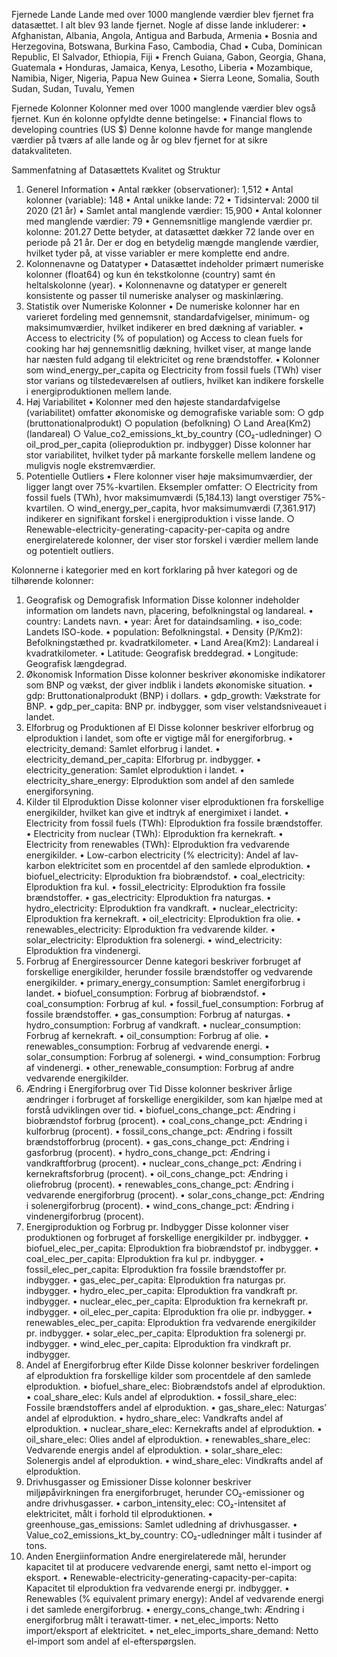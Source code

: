 Fjernede Lande
Lande med over 1000 manglende værdier blev fjernet fra datasættet. I alt blev 93 lande fjernet. Nogle af disse lande inkluderer:
	• Afghanistan, Albania, Angola, Antigua and Barbuda, Armenia
	• Bosnia and Herzegovina, Botswana, Burkina Faso, Cambodia, Chad
	• Cuba, Dominican Republic, El Salvador, Ethiopia, Fiji
	• French Guiana, Gabon, Georgia, Ghana, Guatemala
	• Honduras, Jamaica, Kenya, Lesotho, Liberia
	• Mozambique, Namibia, Niger, Nigeria, Papua New Guinea
	• Sierra Leone, Somalia, South Sudan, Sudan, Tuvalu, Yemen

Fjernede Kolonner
Kolonner med over 1000 manglende værdier blev også fjernet. Kun én kolonne opfyldte denne betingelse:
	• Financial flows to developing countries (US $)
Denne kolonne havde for mange manglende værdier på tværs af alle lande og år og blev fjernet for at sikre datakvaliteten.


Sammenfatning af Datasættets Kvalitet og Struktur
1. Generel Information
	• Antal rækker (observationer): 1,512
	• Antal kolonner (variable): 148
	• Antal unikke lande: 72
	• Tidsinterval: 2000 til 2020 (21 år)
	• Samlet antal manglende værdier: 15,900
	• Antal kolonner med manglende værdier: 79
	• Gennemsnitlige manglende værdier pr. kolonne: 201.27
Dette betyder, at datasættet dækker 72 lande over en periode på 21 år. Der er dog en betydelig mængde manglende værdier, hvilket tyder på, at visse variabler er mere komplette end andre.
2. Kolonnenavne og Datatyper
	• Datasættet indeholder primært numeriske kolonner (float64) og kun én tekstkolonne (country) samt én heltalskolonne (year).
	• Kolonnenavne og datatyper er generelt konsistente og passer til numeriske analyser og maskinlæring.
3. Statistik over Numeriske Kolonner
	• De numeriske kolonner har en varieret fordeling med gennemsnit, standardafvigelser, minimum- og maksimumværdier, hvilket indikerer en bred dækning af variabler.
	• Access to electricity (% of population) og Access to clean fuels for cooking har høj gennemsnitlig dækning, hvilket viser, at mange lande har næsten fuld adgang til elektricitet og rene brændstoffer.
	• Kolonner som wind_energy_per_capita og Electricity from fossil fuels (TWh) viser stor varians og tilstedeværelsen af outliers, hvilket kan indikere forskelle i energiproduktionen mellem lande.
4. Høj Variabilitet
	• Kolonner med den højeste standardafvigelse (variabilitet) omfatter økonomiske og demografiske variable som:
		○ gdp (bruttonationalprodukt)
		○ population (befolkning)
		○ Land Area(Km2) (landareal)
		○ Value_co2_emissions_kt_by_country (CO₂-udledninger)
		○ oil_prod_per_capita (olieproduktion pr. indbygger)
Disse kolonner har stor variabilitet, hvilket tyder på markante forskelle mellem landene og muligvis nogle ekstremværdier.
5. Potentielle Outliers
	• Flere kolonner viser høje maksimumværdier, der ligger langt over 75%-kvartilen. Eksempler omfatter:
		○ Electricity from fossil fuels (TWh), hvor maksimumværdi (5,184.13) langt overstiger 75%-kvartilen.
		○ wind_energy_per_capita, hvor maksimumværdi (7,361.917) indikerer en signifikant forskel i energiproduktion i visse lande.
		○ Renewable-electricity-generating-capacity-per-capita og andre energirelaterede kolonner, der viser stor forskel i værdier mellem lande og potentielt outliers.


Kolonnerne i kategorier med en kort forklaring på hver kategori og de tilhørende kolonner:
1. Geografisk og Demografisk Information
Disse kolonner indeholder information om landets navn, placering, befolkningstal og landareal.
	• country: Landets navn.
	• year: Året for dataindsamling.
	• iso_code: Landets ISO-kode.
	• population: Befolkningstal.
	• Density (P/Km2): Befolkningstæthed pr. kvadratkilometer.
	• Land Area(Km2): Landareal i kvadratkilometer.
	• Latitude: Geografisk breddegrad.
	• Longitude: Geografisk længdegrad.
2. Økonomisk Information
Disse kolonner beskriver økonomiske indikatorer som BNP og vækst, der giver indblik i landets økonomiske situation.
	• gdp: Bruttonationalprodukt (BNP) i dollars.
	• gdp_growth: Vækstrate for BNP.
	• gdp_per_capita: BNP pr. indbygger, som viser velstandsniveauet i landet.
3. Elforbrug og Produktionen af El
Disse kolonner beskriver elforbrug og elproduktion i landet, som ofte er vigtige mål for energiforbrug.
	• electricity_demand: Samlet elforbrug i landet.
	• electricity_demand_per_capita: Elforbrug pr. indbygger.
	• electricity_generation: Samlet elproduktion i landet.
	• electricity_share_energy: Elproduktion som andel af den samlede energiforsyning.
4. Kilder til Elproduktion
Disse kolonner viser elproduktionen fra forskellige energikilder, hvilket kan give et indtryk af energimixet i landet.
	• Electricity from fossil fuels (TWh): Elproduktion fra fossile brændstoffer.
	• Electricity from nuclear (TWh): Elproduktion fra kernekraft.
	• Electricity from renewables (TWh): Elproduktion fra vedvarende energikilder.
	• Low-carbon electricity (% electricity): Andel af lav-karbon elektricitet som en procentdel af den samlede elproduktion.
	• biofuel_electricity: Elproduktion fra biobrændstof.
	• coal_electricity: Elproduktion fra kul.
	• fossil_electricity: Elproduktion fra fossile brændstoffer.
	• gas_electricity: Elproduktion fra naturgas.
	• hydro_electricity: Elproduktion fra vandkraft.
	• nuclear_electricity: Elproduktion fra kernekraft.
	• oil_electricity: Elproduktion fra olie.
	• renewables_electricity: Elproduktion fra vedvarende kilder.
	• solar_electricity: Elproduktion fra solenergi.
	• wind_electricity: Elproduktion fra vindenergi.
5. Forbrug af Energiressourcer
Denne kategori beskriver forbruget af forskellige energikilder, herunder fossile brændstoffer og vedvarende energikilder.
	• primary_energy_consumption: Samlet energiforbrug i landet.
	• biofuel_consumption: Forbrug af biobrændstof.
	• coal_consumption: Forbrug af kul.
	• fossil_fuel_consumption: Forbrug af fossile brændstoffer.
	• gas_consumption: Forbrug af naturgas.
	• hydro_consumption: Forbrug af vandkraft.
	• nuclear_consumption: Forbrug af kernekraft.
	• oil_consumption: Forbrug af olie.
	• renewables_consumption: Forbrug af vedvarende energi.
	• solar_consumption: Forbrug af solenergi.
	• wind_consumption: Forbrug af vindenergi.
	• other_renewable_consumption: Forbrug af andre vedvarende energikilder.
6. Ændring i Energiforbrug over Tid
Disse kolonner beskriver årlige ændringer i forbruget af forskellige energikilder, som kan hjælpe med at forstå udviklingen over tid.
	• biofuel_cons_change_pct: Ændring i biobrændstof forbrug (procent).
	• coal_cons_change_pct: Ændring i kulforbrug (procent).
	• fossil_cons_change_pct: Ændring i fossilt brændstofforbrug (procent).
	• gas_cons_change_pct: Ændring i gasforbrug (procent).
	• hydro_cons_change_pct: Ændring i vandkraftforbrug (procent).
	• nuclear_cons_change_pct: Ændring i kernekraftsforbrug (procent).
	• oil_cons_change_pct: Ændring i oliefrobrug (procent).
	• renewables_cons_change_pct: Ændring i vedvarende energiforbrug (procent).
	• solar_cons_change_pct: Ændring i solenergiforbrug (procent).
	• wind_cons_change_pct: Ændring i vindenergiforbrug (procent).
7. Energiproduktion og Forbrug pr. Indbygger
Disse kolonner viser produktionen og forbruget af forskellige energikilder pr. indbygger.
	• biofuel_elec_per_capita: Elproduktion fra biobrændstof pr. indbygger.
	• coal_elec_per_capita: Elproduktion fra kul pr. indbygger.
	• fossil_elec_per_capita: Elproduktion fra fossile brændstoffer pr. indbygger.
	• gas_elec_per_capita: Elproduktion fra naturgas pr. indbygger.
	• hydro_elec_per_capita: Elproduktion fra vandkraft pr. indbygger.
	• nuclear_elec_per_capita: Elproduktion fra kernekraft pr. indbygger.
	• oil_elec_per_capita: Elproduktion fra olie pr. indbygger.
	• renewables_elec_per_capita: Elproduktion fra vedvarende energikilder pr. indbygger.
	• solar_elec_per_capita: Elproduktion fra solenergi pr. indbygger.
	• wind_elec_per_capita: Elproduktion fra vindkraft pr. indbygger.
8. Andel af Energiforbrug efter Kilde
Disse kolonner beskriver fordelingen af elproduktion fra forskellige kilder som procentdele af den samlede elproduktion.
	• biofuel_share_elec: Biobrændstofs andel af elproduktion.
	• coal_share_elec: Kuls andel af elproduktion.
	• fossil_share_elec: Fossile brændstoffers andel af elproduktion.
	• gas_share_elec: Naturgas’ andel af elproduktion.
	• hydro_share_elec: Vandkrafts andel af elproduktion.
	• nuclear_share_elec: Kernekrafts andel af elproduktion.
	• oil_share_elec: Olies andel af elproduktion.
	• renewables_share_elec: Vedvarende energis andel af elproduktion.
	• solar_share_elec: Solenergis andel af elproduktion.
	• wind_share_elec: Vindkrafts andel af elproduktion.
9. Drivhusgasser og Emissioner
Disse kolonner beskriver miljøpåvirkningen fra energiforbruget, herunder CO₂-emissioner og andre drivhusgasser.
	• carbon_intensity_elec: CO₂-intensitet af elektricitet, målt i forhold til elproduktionen.
	• greenhouse_gas_emissions: Samlet udledning af drivhusgasser.
	• Value_co2_emissions_kt_by_country: CO₂-udledninger målt i tusinder af tons.
10. Anden Energiinformation
Andre energirelaterede mål, herunder kapacitet til at producere vedvarende energi, samt netto el-import og eksport.
	• Renewable-electricity-generating-capacity-per-capita: Kapacitet til elproduktion fra vedvarende energi pr. indbygger.
	• Renewables (% equivalent primary energy): Andel af vedvarende energi i det samlede energiforbrug.
	• energy_cons_change_twh: Ændring i energiforbrug målt i terawatt-timer.
	• net_elec_imports: Netto import/eksport af elektricitet.
	• net_elec_imports_share_demand: Netto el-import som andel af el-efterspørgslen.
